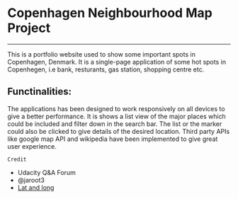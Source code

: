 # Copenhagen Neighbourhood Map Project
______________________________________________________
This is a portfolio website used to show some important spots in Copenhagen, Denmark. It is a single-page application of some hot spots in Copenhegen, i.e bank, resturants, gas station, shopping centre etc. 
## Functinalities:
The applications has been designed to work responsively on all devices to give a better performance. It is shows a list view of the major places which could be included and filter down in the search bar. The list or the marker could also be clicked to give details of the desired location. Third party APIs like google map API and wikipedia have been implemented to give great user experience.  

`Credit`
- Udacity Q&A Forum
- @jaroot3
- [Lat and long](http://www.latlong.net/convert-address-to-lat-long.html)
  
